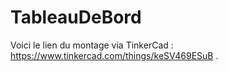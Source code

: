 # TableauDeBord

Voici le lien du montage via TinkerCad : https://www.tinkercad.com/things/keSV469ESuB .


